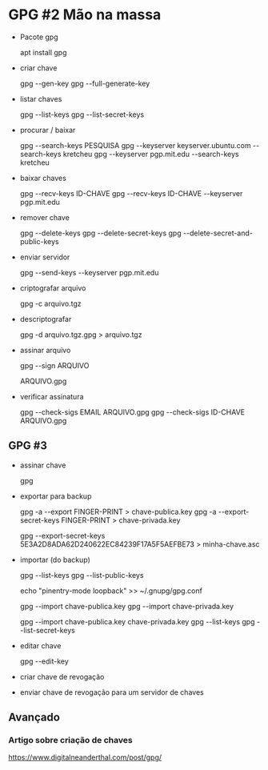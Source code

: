 # GPG #2 Mão na massa

- Pacote gpg

    apt install gpg

- criar chave

    gpg --gen-key
    gpg --full-generate-key

- listar chaves

    gpg --list-keys
    gpg --list-secret-keys

- procurar / baixar

   gpg --search-keys PESQUISA
   gpg --keyserver keyserver.ubuntu.com --search-keys kretcheu
   gpg --keyserver pgp.mit.edu --search-keys kretcheu

- baixar chaves

    gpg --recv-keys ID-CHAVE
    gpg --recv-keys ID-CHAVE --keyserver pgp.mit.edu

- remover chave

   gpg --delete-keys
   gpg --delete-secret-keys
   gpg --delete-secret-and-public-keys

- enviar servidor

    gpg --send-keys --keyserver pgp.mit.edu

- criptografar arquivo

    gpg -c arquivo.tgz

- descriptografar

    gpg -d arquivo.tgz.gpg > arquivo.tgz

- assinar arquivo

    gpg --sign ARQUIVO

    ARQUIVO.gpg

- verificar assinatura

    gpg --check-sigs EMAIL ARQUIVO.gpg
    gpg --check-sigs ID-CHAVE ARQUIVO.gpg

## GPG #3

- assinar chave

    gpg

- exportar para backup

    gpg -a --export FINGER-PRINT > chave-publica.key
    gpg -a --export-secret-keys FINGER-PRINT > chave-privada.key

    gpg --export-secret-keys 5E3A2D8ADA62D240622EC84239F17A5F5AEFBE73 > minha-chave.asc

- importar (do backup)

    gpg --list-keys
    gpg --list-public-keys

    echo "pinentry-mode loopback" >> ~/.gnupg/gpg.conf

    gpg --import chave-publica.key
    gpg --import chave-privada.key

    gpg --import chave-publica.key chave-privada.key
    gpg --list-keys
    gpg --list-secret-keys

- editar chave

    gpg --edit-key

- criar chave de revogação

- enviar chave de revogação para um servidor de chaves


## Avançado
### Artigo sobre criação de chaves

https://www.digitalneanderthal.com/post/gpg/ 
